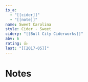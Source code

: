 ```yaml
---
is_a:
  - "[[cider]]"
  - "[[note]]"
name: Sweet Carolina
style: Cider - Sweet
cidery: "[[Bull City Ciderworks]]"
abv: 6
rating: 👍
last: "[[2017-05]]"
---
```

# Notes

